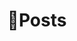 ---
title: "📝Posts"
description: "click :point_right:[***Redbook***](https://www.xiaohongshu.com/user/profile/5f39f522000000000100a829)/[***Octocat​***](https://github.com/biglonglong):point_left: for more"
hidemeta: false
---